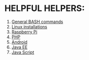# HELPFUL HELPERS:  
  
  
1. [General BASH commands](general_bash_commands.md)  
2. [Linux installations]()  
3. [Raspberry Pi]()  
4. [PHP]()  
5. [Android]()  
6. [Java EE]()  
7. [Java Script]()  
